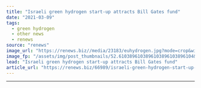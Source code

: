 ```yaml
---
title: "Israeli green hydrogen start-up attracts Bill Gates fund"
date: "2021-03-09"
tags: 
  - green hydrogen
  - other news
  - renews
source: "renews"
image_url: "https://renews.biz//media/23183/euhydrogen.jpg?mode=crop&width=770&heightratio=0.6103896103896103896103896104&slimmage=true"
image_fp: "/assets/img/post_thumbnails/52.6103896103896103896103896104&slimmage=true"
lead: "Israeli green hydrogen start-up attracts Bill Gates fund"
article_url: "https://renews.biz/66989/israeli-green-hydrogen-start-up-attracts-bill-gates-fund/"
---
```


---
